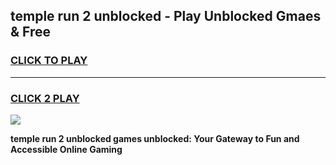 
## temple run 2 unblocked - Play Unblocked Gmaes & Free
<h3>
<a href="https://news.freeplayer.one?title=temple_run_2_unblocked&ref=23F">CLICK TO PLAY</a></h3>
<hr>

<h3>
<a href="https://news.freeplayer.one?title=temple_run_2_unblocked&ref=23F">CLICK 2 PLAY</a>
  
</h3>

<a href="https://news.freeplayer.one?title=temple_run_2_unblocked&ref=23F/"><img src="https://clearcache.store/games.png"></a>


**temple run 2 unblocked games unblocked: Your Gateway to Fun and Accessible Online Gaming**
